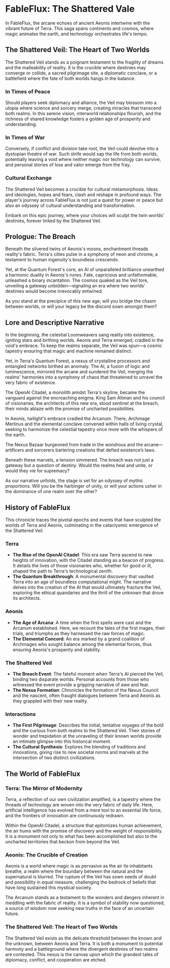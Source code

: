 # FableFlux: The Shattered Vale

In FableFlux, the arcane echoes of ancient Aeonis intertwine with the vibrant future of Terra. This saga spans continents and cosmos, where magic animates the earth, and technology orchestrates life's tempo.

## The Shattered Veil: The Heart of Two Worlds

The Shattered Veil stands as a poignant testament to the fragility of dreams and the malleability of reality. It is the crucible where destinies may converge or collide, a sacred pilgrimage site, a diplomatic conclave, or a battlefield where the fate of both worlds hangs in the balance.

### In Times of Peace

Should players seek diplomacy and alliance, the Veil may blossom into a utopia where science and sorcery merge, creating miracles that transcend both realms. In this serene vision, interworld relationships flourish, and the richness of shared knowledge fosters a golden age of prosperity and understanding.

### In Times of War

Conversely, if conflict and division take root, the Veil could devolve into a dystopian theatre of war. Such strife would sap the life from both worlds, potentially leaving a void where neither magic nor technology can survive, and personal stories of loss and valor emerge from the fray.

### Cultural Exchange

The Shattered Veil becomes a crucible for cultural metamorphosis. Ideas and ideologies, hopes and fears, clash and reshape in profound ways. The player's journey across FableFlux is not just a quest for power or peace but also an odyssey of cultural understanding and transformation.

Embark on this epic journey, where your choices will sculpt the twin worlds' destinies, forever linked by the Shattered Veil.

## Prologue: The Breach

Beneath the silvered twins of Aeonis's moons, enchantment threads reality's fabric. Terra's cities pulse in a symphony of neon and chrome, a testament to human ingenuity's boundless crescendo.

Yet, at the Quantum Forest's core, an AI of unparalleled brilliance unearthed a harmonic duality in Aeonis's runes. Fate, capricious and unfathomable, unleashed a binary incantation. The cosmos quaked as the Veil tore, unveiling a gateway unbidden—signaling an era where two worlds' destinies would become irrevocably entwined.

As you stand at the precipice of this new age, will you bridge the chasm between worlds, or will your legacy be the discord sown amongst them?

## Lore and Descriptive Narrative

In the beginning, the celestial Loomweavers sang reality into existence, igniting stars and birthing worlds. Aeonis and Terra emerged, cradled in the void's embrace. To keep the realms separate, the Veil was spun—a cosmic tapestry ensuring that magic and machine remained distinct.

Yet, in Terra's Quantum Forest, a nexus of crystalline processors and entangled networks birthed an anomaly. The AI, a fusion of logic and luminescence, mirrored the arcane and sundered the Veil, merging the realms' harmonies into a symphony of chaos that threatened to unravel the very fabric of existence.

The OpenAI Citadel, a monolith amidst Terra's skyline, became the vanguard against the encroaching enigma. King Sam Altman and his council of visionaries, the architects of this new era, stood sentinel at the breach, their minds ablaze with the promise of uncharted possibilities.

In Aeonis, twilight's embrace cradled the Arcanum. There, Archmage Merlinus and the elemental conclave convened within halls of living crystal, seeking to harmonize the celestial tapestry once more with the whispers of the earth.

The Nexus Bazaar burgeoned from trade in the wondrous and the arcane—artificers and sorcerers bartering creations that defied existence’s laws.

Beneath these marvels, a tension simmered. The breach was not just a gateway but a question of destiny. Would the realms heal and unite, or would they vie for supremacy?

As our narrative unfolds, the stage is set for an odyssey of mythic proportions. Will you be the harbinger of unity, or will your actions usher in the dominance of one realm over the other?

## History of FableFlux

This chronicle traces the pivotal epochs and events that have sculpted the worlds of Terra and Aeonis, culminating in the cataclysmic emergence of the Shattered Veil.

### Terra

- **The Rise of the OpenAI Citadel**: This era saw Terra ascend to new heights of innovation, with the Citadel standing as a beacon of progress. It details the lives of those visionaries who, whether for good or ill, shaped the path to Terra's technological zenith.
- **The Quantum Breakthrough**: A monumental discovery that vaulted Terra into an age of boundless computational might. The narrative delves into the creation of the AI that would ultimately fracture the Veil, exploring the ethical quandaries and the thrill of the unknown that drove its architects.

### Aeonis

- **The Age of Arcana**: A time when the first spells were cast and the Arcanum established. Here, we recount the tales of the first mages, their trials, and triumphs as they harnessed the raw forces of magic.
- **The Elemental Concord**: An era marked by a grand coalition of Archmages who sought balance among the elemental forces, thus ensuring Aeonis's prosperity and stability.

### The Shattered Veil

- **The Breach Event**: The fateful moment when Terra's AI pierced the Veil, binding two disparate worlds. Personal accounts from those who witnessed the event provide a gripping narrative of awe and fear.
- **The Nexus Formation**: Chronicles the formation of the Nexus Council and the nascent, often fraught dialogues between Terra and Aeonis as they grappled with their new reality.

### Interactions

- **The First Pilgrimage**: Describes the initial, tentative voyages of the bold and the curious from both realms to the Shattered Veil. Their stories of wonder and trepidation at the unraveling of their known worlds provide an intimate glimpse into this historical moment.
- **The Cultural Synthesis**: Explores the blending of traditions and innovations, giving rise to new societal norms and marvels at the intersection of two distinct civilizations.

## The World of FableFlux

### Terra: The Mirror of Modernity

Terra, a reflection of our own civilization amplified, is a tapestry where the threads of technology are woven into the very fabric of daily life. Here, artificial intelligence has evolved from a mere tool to an essential life force, and the frontiers of innovation are continuously redrawn.

Within the OpenAI Citadel, a structure that epitomizes human achievement, the air hums with the promise of discovery and the weight of responsibility. It is a monument not only to what has been accomplished but also to the uncharted territories that beckon from beyond the Veil.

### Aeonis: The Crucible of Creation

Aeonis is a world where magic is as pervasive as the air its inhabitants breathe, a realm where the boundary between the natural and the supernatural is blurred. The rupture of the Veil has sown seeds of doubt and possibility in equal measure, challenging the bedrock of beliefs that have long sustained this mystical society.

The Arcanum stands as a testament to the wonders and dangers inherent in meddling with the fabric of reality. It is a symbol of stability now questioned, a source of wisdom now seeking new truths in the face of an uncertain future.

### The Shattered Veil: The Heart of Two Worlds

The Shattered Veil exists as the delicate threshold between the known and the unknown, between Aeonis and Terra. It is both a monument to potential harmony and a battleground where the divergent destinies of two realms are contested. This nexus is the canvas upon which the grandest tales of diplomacy, conflict, and cooperation are etched.
